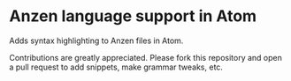 # Anzen language support in Atom
Adds syntax highlighting to Anzen files in Atom.

Contributions are greatly appreciated. Please fork this repository and open a
pull request to add snippets, make grammar tweaks, etc.
